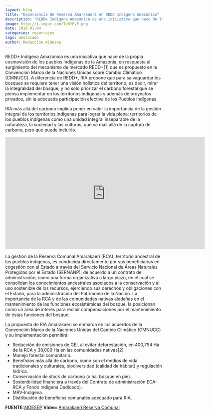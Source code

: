 ```yaml
---
layout: blog
title: "Experiencia de Reserva Amarakaeri en REDD Indígena Amazónico"
description: "REDD+ Indígena Amazónico es una iniciativa que nace de la propia cosmovisión de los pueblos indígenas de la Amazonía, en respuesta al surgimiento del mecanismo de mercado REDD+[1] que es propuesto en la Convención Marco de la Naciones Unidas sobre Cambio Climático (CMNUCC)."
image: http://i.imgur.com/TeRfPvF.png
date: 2016-01-04
categories: reportajes
tags: destacado
author: Redacción Aidesep
---
```


REDD+ Indígena Amazónico es una iniciativa que nace de la propia cosmovisión de los pueblos indígenas de la Amazonía, en respuesta al surgimiento del mecanismo de mercado REDD+[1] que es propuesto en la Convención Marco de la Naciones Unidas sobre Cambio Climático (CMNUCC). A diferencia de REDD+, RIA propone que para salvaguardar los bosques se requiere tener una visión holística del territorio, es decir, mirar la integralidad del bosque, y no solo priorizar el carbono forestal que se piensa implementar en los territorios indígenas y además de proyectos privados, sin la adecuada participación efectiva de los Pueblos Indígenas.

RIA más allá del carbono implica poner en valor la importancia de la gestión integral de los territorios indígenas para lograr la vida plena: territorios de los pueblos indígenas como una unidad integral inseparable de la naturaleza, la sociedad y las culturas, que va más allá de la captura de carbono, pero que puede incluirlo.

<div class="text-center">
	<iframe width="640" height="360" src="https://youtu.be/jy9KElH-JBM" frameborder="0" allowfullscreen></iframe>
</div>

La gestión de la Reserva Comunal Amarakaeri (RCA), territorio ancestral de los pueblos indígenas, es conducida directamente por sus beneficiarios en cogestión con el Estado a través del Servicio Nacional de Áreas Naturales Protegidas por el Estado (SERNANP), de acuerdo a un contrato de administración, como una forma organizativa a largo plazo, en el cual se consolidan los conocimientos ancestrales asociados a la conservación y al uso sostenible de los recursos, ejerciendo sus derechos y obligaciones con el Estado, para la administración del Patrimonio de la Nación.  La importancia de la RCA y de las comunidades nativas aledañas en el mantenimiento de las funciones ecosistémicas del bosque, la posicionan como un área de interés para recibir compensaciones por el mantenimiento de éstas funciones del bosque.

La propuesta de RIA Amarakaeri se enmarca en los acuerdos de la Convención Marco de la Naciones Unidas del Cambio Climático (CMNUCC) y su implementación permitirá:

- Reducción de emisiones de GEI, al evitar deforestación, en 400,794 Ha de la RCA y 38,000 Ha en las comunidades nativas[2]
- Manejo forestal comunitario.
- Beneficios más allá de carbono, como son el medios de vida tradicionales y culturales, biodiversidad (calidad de hábitat) y regulación hídrica.
- Conservación de stock de carbono (o ha. bosque en pie).
- Sostenibilidad financiera a través del Contrato de administración ECA-RCA y Fondo Indígena Dedicado).
- MRV-Indigena.
- Distribución de beneficios comunales adecuado para RIA.

<b>FUENTE:</b>[AIDESEP](http://www.aidesep.org.pe/video-reserva-amarakaeri-presenta-video-de-ria-en-la-cop21/)
<b>Video:</b> [Amarakaeri Reserva Comunal](https://www.youtube.com/channel/UCoaarX9shb0BnKuu0Kd_FKQ)